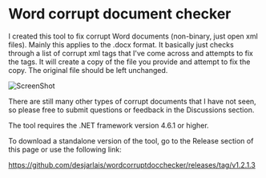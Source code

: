 # Word corrupt document checker

I created this tool to fix corrupt Word documents (non-binary, just open xml files). Mainly this applies to the .docx format. It basically just checks through a list of corrupt xml tags that I've come across and attempts to fix the tags. It will create a copy of the file you provide and attempt to fix the copy.  The original file should be left unchanged.

![ScreenShot](http://imgur.com/NuHi7rW)

There are still many other types of corrupt documents that I have not seen, so please free to submit questions or feedback in the Discussions section.

The tool requires the .NET framework version 4.6.1 or higher.
 
To download a standalone version of the tool, go to the Release section of this page or use the following link:

https://github.com/desjarlais/wordcorruptdocchecker/releases/tag/v1.2.1.3

